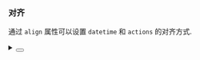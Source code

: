 ### 对齐

通过 `align` 属性可以设置 `datetime` 和 `actions` 的对齐方式.

<div class="cell-demo vp-raw">
  <yc-comment
    author="Balzac"
    datetime="1 hour"
    align="right">
    <template #actions>
      <span
        class="action"
        key="heart"
        @click="onLikeChange">
        <span v-if="like">
          <IconHeartFill :style="{ color: '#f53f3f' }" />
        </span>
        <span v-else>
          <IconHeart />
        </span>
        {{ 83 + (like ? 1 : 0) }}
      </span>
      <span
        class="action"
        key="star"
        @click="onStarChange">
        <span v-if="star">
          <IconStarFill style="{ color: '#ffb400' }" />
        </span>
        <span v-else>
          <IconStar />
        </span>
        {{ 3 + (star ? 1 : 0) }}
      </span>
      <span
        class="action"
        key="reply">
        <IconMessage /> Reply
      </span>
    </template>
    <template #avatar>
      <yc-avatar>
        <img
          alt="avatar"
          src="https://p1-arco.byteimg.com/tos-cn-i-uwbnlip3yd/3ee5f13fb09879ecb5185e440cef6eb9.png~tplv-uwbnlip3yd-webp.webp" />
      </yc-avatar>
    </template>
    <template #content>
      <div>
        A design is a plan or specification for the construction of an object or
        system or for the implementation of an activity or process, or the
        result of that plan or specification in the form of a prototype, product
        or process.
      </div>
    </template>
  </yc-comment>
</div>

<script setup>
import { ref } from 'vue';
const like = ref(false);
const star = ref(false);
const onLikeChange = () => {
  like.value = !like.value;
};
const onStarChange = () => {
  star.value = !star.value;
};
</script>

<style scoped>
.action {
  display: inline-block;
  padding: 0 4px;
  color: var(--color-text-1);
  line-height: 24px;
  background: transparent;
  border-radius: 2px;
  cursor: pointer;
  transition: all 0.1s ease;
}

.action:hover {
  background: var(--color-fill-3);
}
</style>
<details>
<summary>
 <button class="code-btn"  >
    <icon-code />
 </button>
</summary>

```vue
<template>
  <yc-comment
    author="Balzac"
    datetime="1 hour"
    align="right">
    <template #actions>
      <span
        class="action"
        key="heart"
        @click="onLikeChange">
        <span v-if="like">
          <IconHeartFill :style="{ color: '#f53f3f' }" />
        </span>
        <span v-else>
          <IconHeart />
        </span>
        {{ 83 + (like ? 1 : 0) }}
      </span>
      <span
        class="action"
        key="star"
        @click="onStarChange">
        <span v-if="star">
          <IconStarFill style="{ color: '#ffb400' }" />
        </span>
        <span v-else>
          <IconStar />
        </span>
        {{ 3 + (star ? 1 : 0) }}
      </span>
      <span
        class="action"
        key="reply">
        <IconMessage /> Reply
      </span>
    </template>
    <template #avatar>
      <yc-avatar>
        <img
          alt="avatar"
          src="https://p1-arco.byteimg.com/tos-cn-i-uwbnlip3yd/3ee5f13fb09879ecb5185e440cef6eb9.png~tplv-uwbnlip3yd-webp.webp" />
      </yc-avatar>
    </template>
    <template #content>
      <div>
        A design is a plan or specification for the construction of an object or
        system or for the implementation of an activity or process, or the
        result of that plan or specification in the form of a prototype, product
        or process.
      </div>
    </template>
  </yc-comment>
</template>

<script setup>
import { ref } from 'vue';
const like = ref(false);
const star = ref(false);
const onLikeChange = () => {
  like.value = !like.value;
};
const onStarChange = () => {
  star.value = !star.value;
};
</script>

<style scoped>
.action {
  display: inline-block;
  padding: 0 4px;
  color: var(--color-text-1);
  line-height: 24px;
  background: transparent;
  border-radius: 2px;
  cursor: pointer;
  transition: all 0.1s ease;
}

.action:hover {
  background: var(--color-fill-3);
}
</style>
```

</details>
